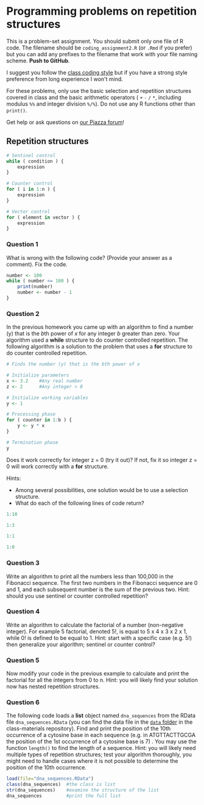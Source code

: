 # Programming problems on repetition structures

This is a problem-set assignment. You should submit only one file of R code. The filename should be `coding_assignment2.R` (or `.Rmd` if you prefer) but you can add any prefixes to the filename that work with your file naming scheme. **Push to GitHub**. 

I suggest you follow the [class coding style](skills_tutorials/ebio5460_r_style_guide.md) but if you have a strong style preference from long experience I won't mind.

For these problems, only use the basic selection and repetition structures covered in class and the basic arithmetic operators ( `+` `-` `/` `*`, including modulus `%%` and integer division `%/%`). Do not use any R functions other than `print()`.

Get help or ask questions on [our Piazza forum]( https://piazza.com/colorado/fall2024/ebio5460002/home)!

## Repetition structures

```R
# Sentinel control
while ( condition ) {
    expression
}

# Counter control
for ( i in 1:n ) {
    expression
}

# Vector control
for ( element in vector ) {
    expression
}
```

### Question 1

What is wrong with the following code? (Provide your answer as a comment). Fix the code.

```R
number <- 100
while ( number <= 100 ) {
    print(number)
    number <- number - 1
}
```

### Question 2

In the previous homework you came up with an algorithm to find a number (y) that is the *b*th power of *x* for any integer *b* greater than zero. Your algorithm used a **while** structure to do counter controlled repetition. The following algorithm is a solution to the problem that uses a **for** structure to do counter controlled repetition.

```R
# Finds the number (y) that is the bth power of x

# Initialize parameters
x <- 3.2    #Any real number
z <- 2      #Any integer > 0

# Initialize working variables
y <- 1

# Processing phase
for ( counter in 1:b ) {
    y <- y * x
}

# Termination phase
y
```

Does it work correctly for integer z = 0 (try it out)? If not, fix it so integer z = 0 will work correctly with a **for** structure. 

Hints: 

* Among several possibilities, one solution would be to use a selection structure.
* What do each of the following lines of code return?

```R
1:10
```

```R
1:3
```

```R
1:1
```

```R
1:0
```

### Question 3

Write an algorithm to print all the numbers less than 100,000 in the Fibonacci sequence. The first two numbers in the Fibonacci sequence are 0 and 1, and each subsequent number is the sum of the previous two. Hint: should you use sentinel or counter controlled repetition?

### Question 4

Write an algorithm to calculate the factorial of a number (non-negative integer). For example 5 factorial, denoted 5!, is equal to 5 x 4 x 3 x 2 x 1, while 0! is defined to be equal to 1. Hint: start with a specific case (e.g. 5!) then generalize your algorithm; sentinel or counter control?

### Question 5

Now modify your code in the previous example to calculate and print the factorial for all the integers from 0 to n. Hint: you will likely find your solution now has nested repetition structures.

### Question 6

The following code loads a **list** object named `dna_sequences` from the RData file `dna_sequences.RData` (you can find the data file in the [`data` folder](/data) in the class-materials repository). Find and print the position of the 10th occurrence of a cytosine base in each sequence (e.g. in ATGTTACTTGCGA the position of the 1st occurrence of a cytosine base is 7) . You may use the function `length()` to find the length of a sequence. Hint: you will likely need multiple types of repetition structures; test your algorithm thoroughly, you might need to handle cases where it is not possible to determine the position of the 10th occurrence.

```R
load(file="dna_sequences.RData")
class(dna_sequences)  #the class is list
str(dna_sequences)    #examine the structure of the list
dna_sequences         #print the full list
```

